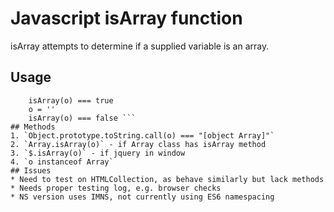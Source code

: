 # Javascript isArray function
isArray attempts to determine if a supplied variable is an array.
## Usage
``` var o = [];
    isArray(o) === true
    o = ''
    isArray(o) === false ```
## Methods
1. `Object.prototype.toString.call(o) === "[object Array]"`
2. `Array.isArray(o)` - if Array class has isArray method
3. `$.isArray(o)` - if jquery in window
4. `o instanceof Array`
## Issues
* Need to test on HTMLCollection, as behave similarly but lack methods
* Needs proper testing log, e.g. browser checks
* NS version uses IMNS, not currently using ES6 namespacing
